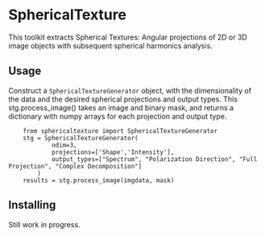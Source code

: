 # SphericalTexture

This toolkit extracts Spherical Textures: Angular projections of 2D or 3D image objects with subsequent spherical harmonics analysis. 

## Usage 

Construct a `SphericalTextureGenerator` object, with the dimensionality of the data and the desired spherical projections and output types.
This stg.process_image() takes an image and binary mask, and returns a dictionary with numpy arrays for each projection and output type.

```
    from sphericaltexture import SphericalTextureGenerator
    stg = SphericalTextureGenerator(
            ndim=3, 
            projections=['Shape','Intensity'], 
            output_types=["Spectrum", "Polarization Direction", "Full Projection", "Complex Decomposition"]
        )
    results = stg.process_image(imgdata, mask)
```

## Installing

Still work in progress.